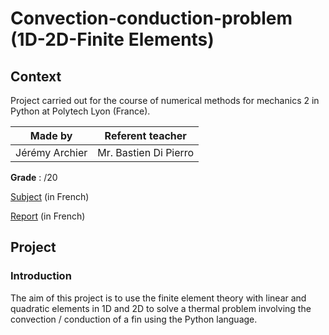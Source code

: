 # Convection-conduction-problem (1D-2D-Finite Elements)
## Context
Project carried out for the course of numerical methods for mechanics 2 in Python at Polytech Lyon (France).

| Made by | Referent teacher | 
| ------------- |:-------------:|
| Jérémy Archier | Mr. Bastien Di Pierro |

**Grade** : /20

[Subject](Report/EnoncéTP_2020.pdf) (in French)

[Report](Report/Rapport_MNM_2.pdf) (in French)


## Project
### Introduction
The aim of this project is to use the finite element theory with linear and quadratic elements in 1D and 2D to solve a thermal problem involving the convection / conduction of a fin using the Python language.
